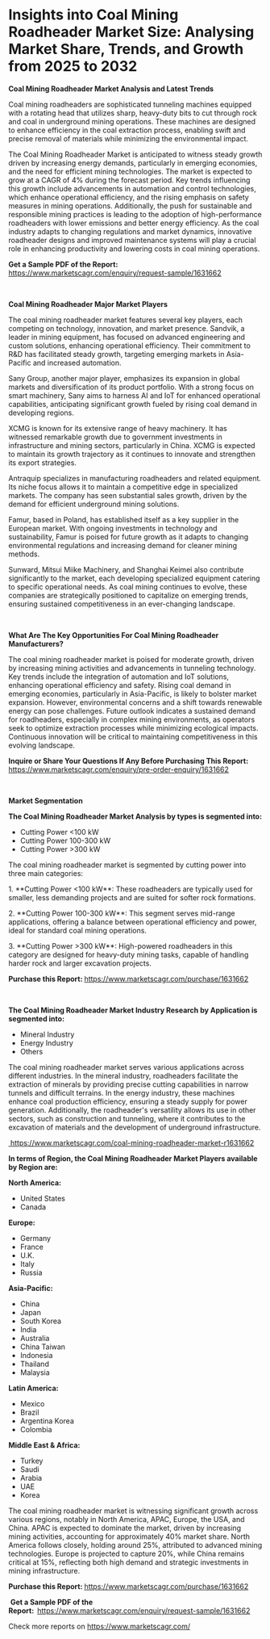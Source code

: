 <p><h1>Insights into Coal Mining Roadheader Market Size: Analysing Market Share, Trends, and Growth from 2025 to 2032</h1></p><p><strong>Coal Mining Roadheader Market Analysis and Latest Trends</strong></p>
<p><p>Coal mining roadheaders are sophisticated tunneling machines equipped with a rotating head that utilizes sharp, heavy-duty bits to cut through rock and coal in underground mining operations. These machines are designed to enhance efficiency in the coal extraction process, enabling swift and precise removal of materials while minimizing the environmental impact.</p><p>The Coal Mining Roadheader Market is anticipated to witness steady growth driven by increasing energy demands, particularly in emerging economies, and the need for efficient mining technologies. The market is expected to grow at a CAGR of 4% during the forecast period. Key trends influencing this growth include advancements in automation and control technologies, which enhance operational efficiency, and the rising emphasis on safety measures in mining operations. Additionally, the push for sustainable and responsible mining practices is leading to the adoption of high-performance roadheaders with lower emissions and better energy efficiency. As the coal industry adapts to changing regulations and market dynamics, innovative roadheader designs and improved maintenance systems will play a crucial role in enhancing productivity and lowering costs in coal mining operations.</p></p>
<p><strong>Get a Sample PDF of the Report:&nbsp;</strong> <a href="https://www.marketscagr.com/enquiry/request-sample/1631662?utm_campaign=3095&utm_medium=2&utm_source=Github&utm_content=ia&utm_term=10042025&utm_id=coal-mining-roadheader">https://www.marketscagr.com/enquiry/request-sample/1631662</a></p>
<p>&nbsp;</p>
<p><strong>Coal Mining Roadheader Major Market Players</strong></p>
<p><p>The coal mining roadheader market features several key players, each competing on technology, innovation, and market presence. Sandvik, a leader in mining equipment, has focused on advanced engineering and custom solutions, enhancing operational efficiency. Their commitment to R&D has facilitated steady growth, targeting emerging markets in Asia-Pacific and increased automation.</p><p>Sany Group, another major player, emphasizes its expansion in global markets and diversification of its product portfolio. With a strong focus on smart machinery, Sany aims to harness AI and IoT for enhanced operational capabilities, anticipating significant growth fueled by rising coal demand in developing regions.</p><p>XCMG is known for its extensive range of heavy machinery. It has witnessed remarkable growth due to government investments in infrastructure and mining sectors, particularly in China. XCMG is expected to maintain its growth trajectory as it continues to innovate and strengthen its export strategies.</p><p>Antraquip specializes in manufacturing roadheaders and related equipment. Its niche focus allows it to maintain a competitive edge in specialized markets. The company has seen substantial sales growth, driven by the demand for efficient underground mining solutions.</p><p>Famur, based in Poland, has established itself as a key supplier in the European market. With ongoing investments in technology and sustainability, Famur is poised for future growth as it adapts to changing environmental regulations and increasing demand for cleaner mining methods.</p><p>Sunward, Mitsui Miike Machinery, and Shanghai Keimei also contribute significantly to the market, each developing specialized equipment catering to specific operational needs. As coal mining continues to evolve, these companies are strategically positioned to capitalize on emerging trends, ensuring sustained competitiveness in an ever-changing landscape.</p></p>
<p>&nbsp;</p>
<p><strong>What Are The Key Opportunities For Coal Mining Roadheader Manufacturers?</strong></p>
<p><p>The coal mining roadheader market is poised for moderate growth, driven by increasing mining activities and advancements in tunneling technology. Key trends include the integration of automation and IoT solutions, enhancing operational efficiency and safety. Rising coal demand in emerging economies, particularly in Asia-Pacific, is likely to bolster market expansion. However, environmental concerns and a shift towards renewable energy can pose challenges. Future outlook indicates a sustained demand for roadheaders, especially in complex mining environments, as operators seek to optimize extraction processes while minimizing ecological impacts. Continuous innovation will be critical to maintaining competitiveness in this evolving landscape.</p></p>
<p><strong>Inquire or Share Your Questions If Any Before Purchasing This Report:</strong> <a href="https://www.marketscagr.com/enquiry/pre-order-enquiry/1631662?utm_campaign=3095&utm_medium=2&utm_source=Github&utm_content=ia&utm_term=10042025&utm_id=coal-mining-roadheader">https://www.marketscagr.com/enquiry/pre-order-enquiry/1631662</a></p>
<p>&nbsp;</p>
<p><strong>Market Segmentation</strong></p>
<p><strong>The Coal Mining Roadheader Market Analysis by types is segmented into:</strong></p>
<p><ul><li>Cutting Power <100 kW</li><li>Cutting Power 100-300 kW</li><li>Cutting Power >300 kW</li></ul></p>
<p><p>The coal mining roadheader market is segmented by cutting power into three main categories: </p><p>1. **Cutting Power <100 kW**: These roadheaders are typically used for smaller, less demanding projects and are suited for softer rock formations.</p><p>  </p><p>2. **Cutting Power 100-300 kW**: This segment serves mid-range applications, offering a balance between operational efficiency and power, ideal for standard coal mining operations. </p><p>3. **Cutting Power >300 kW**: High-powered roadheaders in this category are designed for heavy-duty mining tasks, capable of handling harder rock and larger excavation projects.</p></p>
<p><strong>Purchase this Report:&nbsp;</strong><a href="https://www.marketscagr.com/purchase/1631662?utm_campaign=3095&utm_medium=2&utm_source=Github&utm_content=ia&utm_term=10042025&utm_id=coal-mining-roadheader">https://www.marketscagr.com/purchase/1631662</a></p>
<p>&nbsp;</p>
<p><strong>The Coal Mining Roadheader Market Industry Research by Application is segmented into:</strong></p>
<p><ul><li>Mineral Industry</li><li>Energy Industry</li><li>Others</li></ul></p>
<p><p>The coal mining roadheader market serves various applications across different industries. In the mineral industry, roadheaders facilitate the extraction of minerals by providing precise cutting capabilities in narrow tunnels and difficult terrains. In the energy industry, these machines enhance coal production efficiency, ensuring a steady supply for power generation. Additionally, the roadheader's versatility allows its use in other sectors, such as construction and tunneling, where it contributes to the excavation of materials and the development of underground infrastructure.</p></p>
<p><a href="https://www.marketscagr.com/coal-mining-roadheader-market-r1631662?utm_campaign=3095&utm_medium=2&utm_source=Github&utm_content=ia&utm_term=10042025&utm_id=coal-mining-roadheader">&nbsp;https://www.marketscagr.com/coal-mining-roadheader-market-r1631662</a></p>
<p><strong>In terms of Region, the Coal Mining Roadheader Market Players available by Region are:</strong></p>
<p>
    <p> <strong> North America: </strong>
        <ul>
            <li>United States</li>
            <li>Canada</li>
        </ul>
        </p> 
    <p> <strong> Europe: </strong>
        <ul>
            <li>Germany</li>
            <li>France</li>
            <li>U.K.</li>
            <li>Italy</li>
            <li>Russia</li>
        </ul>
        </p> 
    <p> <strong> Asia-Pacific: </strong>
        <ul>
            <li>China</li>
            <li>Japan</li>
            <li>South Korea</li>
            <li>India</li>
            <li>Australia</li>
            <li>China Taiwan</li>
            <li>Indonesia</li>
            <li>Thailand</li>
            <li>Malaysia</li>
        </ul>
        </p> 
    <p> <strong> Latin America: </strong>
        <ul>
            <li>Mexico</li>
            <li>Brazil</li>
            <li>Argentina Korea</li>
            <li>Colombia</li>
        </ul>
        </p> 
    <p> <strong> Middle East & Africa: </strong>
        <ul>
            <li>Turkey</li>
            <li>Saudi</li>
            <li>Arabia</li>
            <li>UAE</li>
            <li>Korea</li>
        </ul>
    </p>
    </p>
<p><p>The coal mining roadheader market is witnessing significant growth across various regions, notably in North America, APAC, Europe, the USA, and China. APAC is expected to dominate the market, driven by increasing mining activities, accounting for approximately 40% market share. North America follows closely, holding around 25%, attributed to advanced mining technologies. Europe is projected to capture 20%, while China remains critical at 15%, reflecting both high demand and strategic investments in mining infrastructure.</p></p>
<p><strong>Purchase this Report: </strong><a href="https://www.marketscagr.com/purchase/1631662?utm_campaign=3095&utm_medium=2&utm_source=Github&utm_content=ia&utm_term=10042025&utm_id=coal-mining-roadheader">https://www.marketscagr.com/purchase/1631662</a></p>
<p>&nbsp;<strong>Get a Sample PDF of the Report:&nbsp;&nbsp;</strong><a href="https://www.marketscagr.com/enquiry/request-sample/1631662?utm_campaign=3095&utm_medium=2&utm_source=Github&utm_content=ia&utm_term=10042025&utm_id=coal-mining-roadheader">https://www.marketscagr.com/enquiry/request-sample/1631662</a></p>
<p><strong></strong></p>
<p>Check more reports on <a href="https://www.marketscagr.com/?utm_campaign=3095&utm_medium=2&utm_source=Github&utm_content=ia&utm_term=10042025&utm_id=coal-mining-roadheader">https://www.marketscagr.com/</a></p>